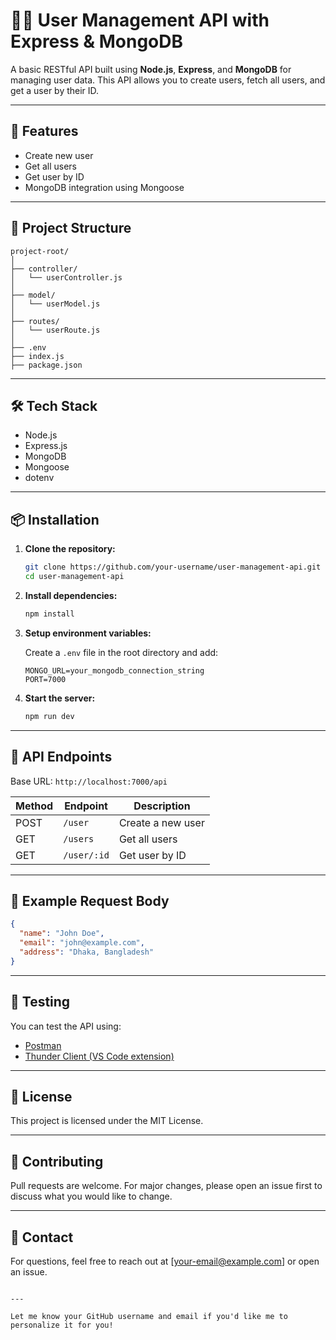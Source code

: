 # 🧑‍💻 User Management API with Express & MongoDB

A basic RESTful API built using **Node.js**, **Express**, and **MongoDB** for managing user data. This API allows you to create users, fetch all users, and get a user by their ID.

---

## 🚀 Features

- Create new user
- Get all users
- Get user by ID
- MongoDB integration using Mongoose

---

## 📁 Project Structure

```
project-root/
│
├── controller/
│   └── userController.js
│
├── model/
│   └── userModel.js
│
├── routes/
│   └── userRoute.js
│
├── .env
├── index.js
├── package.json
```

---

## 🛠️ Tech Stack

- Node.js
- Express.js
- MongoDB
- Mongoose
- dotenv

---

## 📦 Installation

1. **Clone the repository:**
   ```bash
   git clone https://github.com/your-username/user-management-api.git
   cd user-management-api
   ```

2. **Install dependencies:**
   ```bash
   npm install
   ```

3. **Setup environment variables:**

   Create a `.env` file in the root directory and add:

   ```env
   MONGO_URL=your_mongodb_connection_string
   PORT=7000
   ```

4. **Start the server:**
   ```bash
   npm run dev
   ```

---

## 📮 API Endpoints

Base URL: `http://localhost:7000/api`

| Method | Endpoint       | Description         |
|--------|----------------|---------------------|
| POST   | `/user`        | Create a new user   |
| GET    | `/users`       | Get all users       |
| GET    | `/user/:id`    | Get user by ID      |

---

## 📄 Example Request Body

```json
{
  "name": "John Doe",
  "email": "john@example.com",
  "address": "Dhaka, Bangladesh"
}
```

---

## 🧪 Testing

You can test the API using:

- [Postman](https://www.postman.com/)
- [Thunder Client (VS Code extension)](https://www.thunderclient.com/)

---

## 📃 License

This project is licensed under the MIT License.

---

## 🤝 Contributing

Pull requests are welcome. For major changes, please open an issue first to discuss what you would like to change.

---

## 💬 Contact

For questions, feel free to reach out at [your-email@example.com] or open an issue.

```

---

Let me know your GitHub username and email if you'd like me to personalize it for you!
